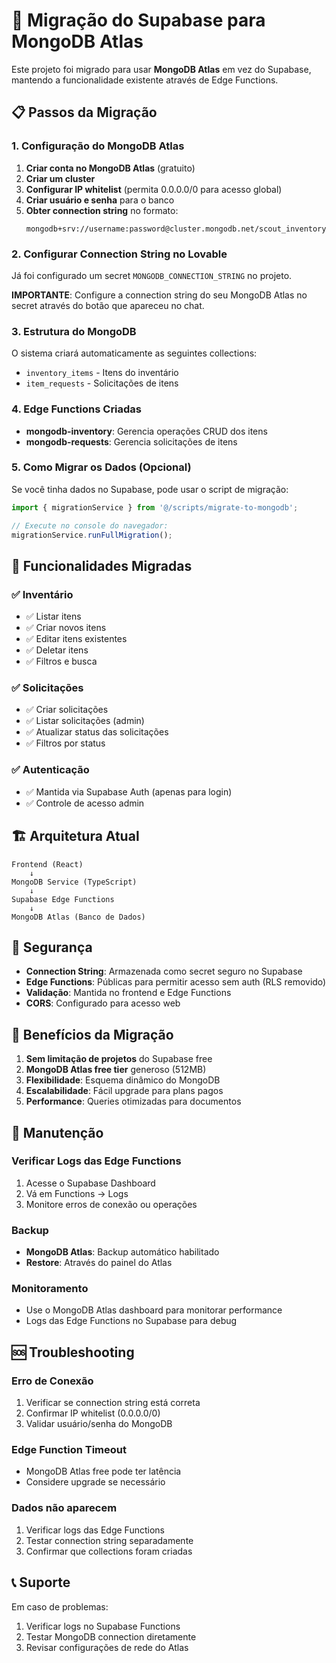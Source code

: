 # 🔄 Migração do Supabase para MongoDB Atlas

Este projeto foi migrado para usar **MongoDB Atlas** em vez do Supabase, mantendo a funcionalidade existente através de Edge Functions.

## 📋 Passos da Migração

### 1. Configuração do MongoDB Atlas

1. **Criar conta no MongoDB Atlas** (gratuito)
2. **Criar um cluster** 
3. **Configurar IP whitelist** (permita 0.0.0.0/0 para acesso global)
4. **Criar usuário e senha** para o banco
5. **Obter connection string** no formato:
   ```
   mongodb+srv://username:password@cluster.mongodb.net/scout_inventory
   ```

### 2. Configurar Connection String no Lovable

Já foi configurado um secret `MONGODB_CONNECTION_STRING` no projeto. 

**IMPORTANTE**: Configure a connection string do seu MongoDB Atlas no secret através do botão que apareceu no chat.

### 3. Estrutura do MongoDB

O sistema criará automaticamente as seguintes collections:
- `inventory_items` - Itens do inventário 
- `item_requests` - Solicitações de itens

### 4. Edge Functions Criadas

- **mongodb-inventory**: Gerencia operações CRUD dos itens
- **mongodb-requests**: Gerencia solicitações de itens

### 5. Como Migrar os Dados (Opcional)

Se você tinha dados no Supabase, pode usar o script de migração:

```typescript
import { migrationService } from '@/scripts/migrate-to-mongodb';

// Execute no console do navegador:
migrationService.runFullMigration();
```

## 🔧 Funcionalidades Migradas

### ✅ Inventário
- ✅ Listar itens
- ✅ Criar novos itens
- ✅ Editar itens existentes
- ✅ Deletar itens
- ✅ Filtros e busca

### ✅ Solicitações
- ✅ Criar solicitações
- ✅ Listar solicitações (admin)
- ✅ Atualizar status das solicitações
- ✅ Filtros por status

### ✅ Autenticação
- ✅ Mantida via Supabase Auth (apenas para login)
- ✅ Controle de acesso admin

## 🏗️ Arquitetura Atual

```
Frontend (React) 
    ↓
MongoDB Service (TypeScript)
    ↓
Supabase Edge Functions
    ↓
MongoDB Atlas (Banco de Dados)
```

## 🔐 Segurança

- **Connection String**: Armazenada como secret seguro no Supabase
- **Edge Functions**: Públicas para permitir acesso sem auth (RLS removido)
- **Validação**: Mantida no frontend e Edge Functions
- **CORS**: Configurado para acesso web

## 🚀 Benefícios da Migração

1. **Sem limitação de projetos** do Supabase free
2. **MongoDB Atlas free tier** generoso (512MB)
3. **Flexibilidade**: Esquema dinâmico do MongoDB
4. **Escalabilidade**: Fácil upgrade para plans pagos
5. **Performance**: Queries otimizadas para documentos

## 🔧 Manutenção

### Verificar Logs das Edge Functions
1. Acesse o Supabase Dashboard
2. Vá em Functions → Logs
3. Monitore erros de conexão ou operações

### Backup
- **MongoDB Atlas**: Backup automático habilitado
- **Restore**: Através do painel do Atlas

### Monitoramento
- Use o MongoDB Atlas dashboard para monitorar performance
- Logs das Edge Functions no Supabase para debug

## 🆘 Troubleshooting

### Erro de Conexão
1. Verificar se connection string está correta
2. Confirmar IP whitelist (0.0.0.0/0)
3. Validar usuário/senha do MongoDB

### Edge Function Timeout
- MongoDB Atlas free pode ter latência
- Considere upgrade se necessário

### Dados não aparecem
1. Verificar logs das Edge Functions
2. Testar connection string separadamente
3. Confirmar que collections foram criadas

## 📞 Suporte

Em caso de problemas:
1. Verificar logs no Supabase Functions
2. Testar MongoDB connection diretamente
3. Revisar configurações de rede do Atlas
